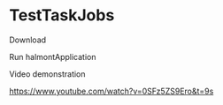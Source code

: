 # TestTaskJobs
Download

Run halmontApplication

Video demonstration

https://www.youtube.com/watch?v=0SFz5ZS9Ero&t=9s
